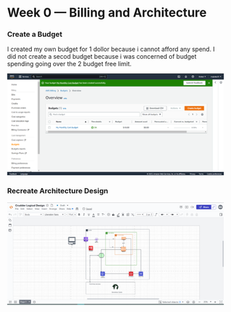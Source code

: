 # Week 0 — Billing and Architecture


















### Create a Budget

I created my own budget for 1 dollor because i cannot afford any spend.
I did not create a secod budget because i was concerned of budget spending going over the 2 budget free limit.

![Image of the Budget alarm i Created](assets/budget-alarm.PNG)


### Recreate Architecture Design
![Crudder Logial Design](assets/logical-architecture%20-design.PNG)
